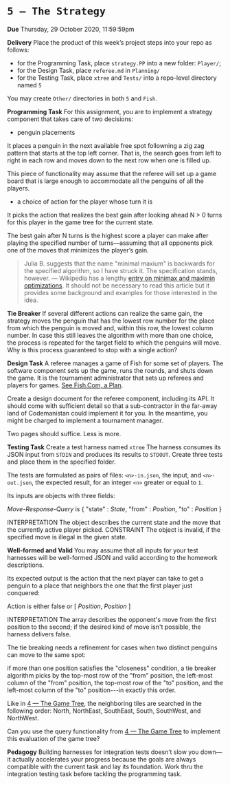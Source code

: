 # `5 — The Strategy`

**Due** Thursday, 29 October 2020, 11:59:59pm

**Delivery** Place the product of this week’s project steps into your repo as follows:

- for the Programming Task, place `strategy.PP` into a new folder: `Player/`;
- for the Design Task, place `referee.md` in `Planning/`
- for the Testing Task, place `xtree` and `Tests/` into a repo-level directory named `5`

You may create `Other/` directories in both `5` and `Fish`.

**Programming Task** For this assignment, you are to implement a strategy component that takes care of two decisions:

- penguin placements

It places a penguin in the next available free spot followning a zig zag pattern that starts at the top left corner. That is, the search goes from left to right in each row and moves down to the next row when one is filled up.

This piece of functionality may assume that the referee will set up a game board that is large enough to accommodate all the penguins of all the players.

- a choice of action for the player whose turn it is

It picks the action that realizes the best gain after looking ahead N > 0 turns for this player in the game tree for the current state.

The best gain after N turns is the highest score a player can make after playing the specified number of turns—assuming that all opponents pick one of the moves that minimizes the player’s gain.

> Julia B. suggests that the name "minimal maxium" is backwards for the specified algorithm, so I have struck it. The specification stands, however. — Wikipedia has a lengthy [entry on minimax and maximin optimizations](https://en.wikipedia.org/wiki/Minimax). It should not be necessary to read this article but it provides some background and examples for those interested in the idea.

**Tie Breaker** If several different actions can realize the same gain, the strategy moves the penguin that has the lowest row number for the place from which the penguin is moved and, within this row, the lowest column number. In case this still leaves the algorithm with more than one choice, the process is repeated for the target field to which the penguins will move. Why is this process guaranteed to stop with a single action?

**Design Task** A referee manages a game of Fish for some set of players. The software component sets up the game, runs the rounds, and shuts down the game. It is the tournament administrator that sets up referees and players for games. [See Fish.Com, a Plan](https://felleisen.org/matthias/4500-f20/plan.html).

Create a design document for the referee component, including its API. It should come with sufficient detail so that a sub-contractor in the far-away land of Codemanistan could implement it for you. In the meantime, you might be charged to implement a tournament manager.

Two pages should suffice. Less is more.

**Testing Task** Create a test harness named `xtree` The harness consumes its JSON input from `STDIN` and produces its results to `STDOUT`. Create three tests and place them in the specified folder.

The tests are formulated as pairs of files: `<n>-in.json`, the input, and `<n>-out.json`, the expected result, for an integer `<n>` greater or equal to `1`.

Its inputs are objects with three fields:

_Move-Response-Query_ is { "state" : _State_, "from" : _Position_, "to" : _Position_ }

INTERPRETATION The object describes the current state and the move that the currently active player picked. CONSTRAINT The object is invalid, if the specified move is illegal in the given state.

**Well-formed and Valid** You may assume that all inputs for your test harnesses will be well-formed JSON and valid according to the homework descriptions.

Its expected output is the action that the next player can take to get a penguin to a place that neighbors the one that the first player just conquered:

Action is either false or [ _Position_, _Position_ ]

INTERPRETATION The array describes the opponent's move from the first position to the second; if the desired kind of move isn't possible, the harness delivers false.

The tie breaking needs a refinement for cases when two distinct penguins can move to the same spot:

if more than one position satisfies the "closeness" condition, a tie breaker algorithm picks by the top-most row of the "from" position, the left-most column of the "from" position, the top-most row of the "to" position, and the left-most column of the "to" position---in exactly this order.

Like in [4 — The Game Tree](https://felleisen.org/matthias/4500-f20/4.html), the neighboring tiles are searched in the following order: North, NorthEast, SouthEast, South, SouthWest, and NorthWest.

Can you use the query functionality from [4 — The Game Tree](https://felleisen.org/matthias/4500-f20/4.html) to implement this evaluation of the game tree?

**Pedagogy** Building harnesses for integration tests doesn’t slow you down—it actually accelerates your progress because the goals are always compatible with the current task and lay its foundation. Work thru the integration testing task before tackling the programming task.
